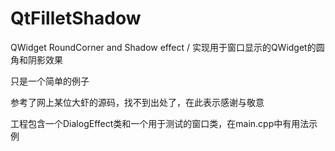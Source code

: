 # QtFilletShadow
QWidget RoundCorner and Shadow effect / 实现用于窗口显示的QWidget的圆角和阴影效果

只是一个简单的例子

参考了网上某位大虾的源码，找不到出处了，在此表示感谢与敬意

工程包含一个DialogEffect类和一个用于测试的窗口类，在main.cpp中有用法示例
